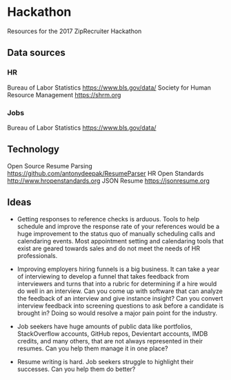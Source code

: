 # Hackathon
Resources for the 2017 ZipRecruiter Hackathon

## Data sources

### HR

Bureau of Labor Statistics https://www.bls.gov/data/
Society for Human Resource Management https://shrm.org

### Jobs

Bureau of Labor Statistics https://www.bls.gov/data/

## Technology

Open Source Resume Parsing https://github.com/antonydeepak/ResumeParser
HR Open Standards http://www.hropenstandards.org
JSON Resume https://jsonresume.org

## Ideas

- Getting responses to reference checks is arduous. Tools to help schedule and improve the response rate of your references would be a huge improvement to the status quo of manually scheduling calls and calendaring events. Most appointment setting and calendaring tools that exist are geared towards sales and do not meet the needs of HR professionals.

- Improving employers hiring funnels is a big business. It can take a year of interviewing to develop a funnel that takes feedback from interviewers and turns that into a rubric for determining if a hire would do well in an interview. Can you come up with software that can analyze the feedback of an interview and give instance insight? Can you convert interview feedback into screening questions to ask before a candidate is brought in? Doing so would resolve a major pain point for the industry.

- Job seekers have huge amounts of public data like portfolios, StackOverflow accounts, GitHub repos, Devientart accounts, IMDB credits, and many others, that are not always represented in their resumes. Can you help them manage it in one place?

- Resume writing is hard. Job seekers struggle to highlight their successes. Can you help them do better?
